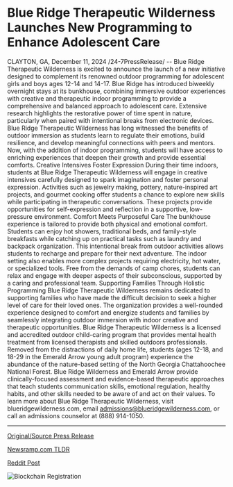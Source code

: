 # Blue Ridge Therapeutic Wilderness Launches New Programming to Enhance Adolescent Care

CLAYTON, GA, December 11, 2024 /24-7PressRelease/ -- Blue Ridge Therapeutic Wilderness is excited to announce the launch of a new initiative designed to complement its renowned outdoor programming for adolescent girls and boys ages 12-14 and 14-17. Blue Ridge has introduced biweekly overnight stays at its bunkhouse, combining immersive outdoor experiences with creative and therapeutic indoor programming to provide a comprehensive and balanced approach to adolescent care.  Extensive research highlights the restorative power of time spent in nature, particularly when paired with intentional breaks from electronic devices. Blue Ridge Therapeutic Wilderness has long witnessed the benefits of outdoor immersion as students learn to regulate their emotions, build resilience, and develop meaningful connections with peers and mentors. Now, with the addition of indoor programming, students will have access to enriching experiences that deepen their growth and provide essential comforts.  Creative Intensives Foster Expression  During their time indoors, students at Blue Ridge Therapeutic Wilderness will engage in creative intensives carefully designed to spark imagination and foster personal expression. Activities such as jewelry making, pottery, nature-inspired art projects, and gourmet cooking offer students a chance to explore new skills while participating in therapeutic conversations. These projects provide opportunities for self-expression and reflection in a supportive, low-pressure environment.  Comfort Meets Purposeful Care  The bunkhouse experience is tailored to provide both physical and emotional comfort. Students can enjoy hot showers, traditional beds, and family-style breakfasts while catching up on practical tasks such as laundry and backpack organization. This intentional break from outdoor activities allows students to recharge and prepare for their next adventure.  The indoor setting also enables more complex projects requiring electricity, hot water, or specialized tools. Free from the demands of camp chores, students can relax and engage with deeper aspects of their subconscious, supported by a caring and professional team.  Supporting Families Through Holistic Programming  Blue Ridge Therapeutic Wilderness remains dedicated to supporting families who have made the difficult decision to seek a higher level of care for their loved ones. The organization provides a well-rounded experience designed to comfort and energize students and families by seamlessly integrating outdoor immersion with indoor creative and therapeutic opportunities.  Blue Ridge Therapeutic Wilderness is a licensed and accredited outdoor child-caring program that provides mental health treatment from licensed therapists and skilled outdoors professionals. Removed from the distractions of daily home life, students (ages 12-18, and 18-29 in the Emerald Arrow young adult program) experience the abundance of the nature-based setting of the North Georgia Chattahoochee National Forest. Blue Ridge Wilderness and Emerald Arrow provide clinically-focused assessment and evidence-based therapeutic approaches that teach students communication skills, emotional regulation, healthy habits, and other skills needed to be aware of and act on their values. To learn more about Blue Ridge Therapeutic Wilderness, visit blueridgewilderness.com, email admissions@blueridgewilderness.com, or call an admissions counselor at (888) 914-1050. 

---

[Original/Source Press Release](https://www.24-7pressrelease.com/press-release/516948/blue-ridge-therapeutic-wilderness-launches-new-programming-to-enhance-adolescent-care)
                    

[Newsramp.com TLDR](https://newsramp.com/curated-news/blue-ridge-therapeutic-wilderness-launches-new-initiative-for-adolescent-care/aeff44567f2639e581a7628a3cc23d3d) 

 



[Reddit Post](https://www.reddit.com/r/newsramp/comments/1hcl8kk/blue_ridge_therapeutic_wilderness_launches_new/) 



![Blockchain Registration](https://cdn.newsramp.app/24-7PressRelease/qrcode/2412/11/veilCgSh.webp)